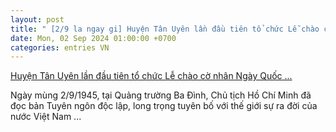 ```yaml
---
layout: post
title: " [2/9 la ngay gi] Huyện Tân Uyên lần đầu tiên tổ chức Lễ chào cờ nhân Ngày Quốc ..."
date: Mon, 02 Sep 2024 01:00:00 +0700
categories: entries VN
---
```

[Huyện Tân Uyên lần đầu tiên tổ chức Lễ chào cờ nhân Ngày Quốc ...](https://baolaichau.vn/ch%C3%ADnh-tr%E1%BB%8B/huy%E1%BB%87n-t%C3%A2n-uy%C3%AAn-l%E1%BA%A7n-%C4%91%E1%BA%A7u-ti%C3%AAn-t%E1%BB%95-ch%E1%BB%A9c-l%E1%BB%85-ch%C3%A0o-c%E1%BB%9D-nh%C3%A2n-ng%C3%A0y-qu%E1%BB%91c-kh%C3%A1nh-29)

Ngày mùng 2/9/1945, tại Quảng trường Ba Đình, Chủ tịch Hồ Chí Minh đã đọc bản Tuyên ngôn độc lập, long trọng tuyên bố với thế giới sự ra đời của nước Việt Nam ...

